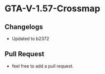 # GTA-V-1.57-Crossmap

## Changelogs

* Updated to b2372

## Pull Request

* feel free to add a pull request.

